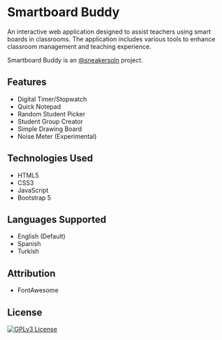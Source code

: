 # Smartboard Buddy

An interactive web application designed to assist teachers using smart boards in classrooms. The application includes various tools to enhance classroom management and teaching experience.

Smartboard Buddy is an [@sneakersoln](https://github.com/sneakersoln) project.

## Features

- Digital Timer/Stopwatch
- Quick Notepad
- Random Student Picker
- Student Group Creator
- Simple Drawing Board
- Noise Meter (Experimental)

## Technologies Used

- HTML5
- CSS3
- JavaScript
- Bootstrap 5

## Languages Supported

- English (Default)
- Spanish
- Turkish

## Attribution

- FontAwesome

## License

[![GPLv3 License](https://img.shields.io/badge/GNU%20General%20Public%20License%20v3-yellow.svg)](https://www.gnu.org/licenses/gpl-3.0.html)
